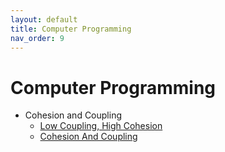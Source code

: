 ```yaml
---
layout: default
title: Computer Programming
nav_order: 9
---
```

# Computer Programming
* Cohesion and Coupling
  - [Low Coupling, High Cohesion](https://medium.com/clarityhub/low-coupling-high-cohesion-3610e35ac4a6)
  - [Cohesion And Coupling](https://docs.microsoft.com/en-us/archive/msdn-magazine/2008/october/patterns-in-practice-cohesion-and-coupling)